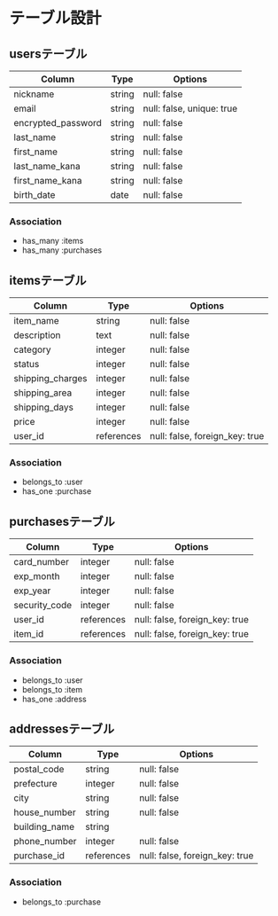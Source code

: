 # テーブル設計

## usersテーブル

| Column           | Type      | Options     |
| ---------------- | --------- | ----------- |
| nickname         | string    | null: false |
| email            | string    | null: false, unique: true |
| encrypted_password | string  | null: false |
| last_name        | string    | null: false |
| first_name       | string    | null: false |
| last_name_kana   | string    | null: false |
| first_name_kana  | string    | null: false |
| birth_date       | date      | null: false |

### Association

- has_many :items
- has_many :purchases

## itemsテーブル

| Column           | Type       | Options     |
| ---------------- | ---------- | ----------- |
| item_name        | string     | null: false |
| description      | text       | null: false |
| category         | integer    | null: false |
| status           | integer    | null: false |
| shipping_charges | integer    | null: false |
| shipping_area    | integer    | null: false |
| shipping_days    | integer    | null: false |
| price            | integer    | null: false |
| user_id          | references | null: false, foreign_key: true |

### Association

- belongs_to :user
- has_one :purchase

## purchasesテーブル

| Column           | Type       | Options     |
| ---------------- | ---------- | ----------- |
| card_number      | integer    | null: false |
| exp_month        | integer    | null: false |
| exp_year         | integer    | null: false |
| security_code    | integer    | null: false |
| user_id          | references | null: false, foreign_key: true |
| item_id          | references | null: false, foreign_key: true |

### Association

- belongs_to :user
- belongs_to :item
- has_one :address

## addressesテーブル

| Column           | Type       | Options     |
| ---------------- | ---------- | ----------- |
| postal_code      | string     | null: false |
| prefecture       | integer    | null: false |
| city             | string     | null: false |
| house_number     | string     | null: false |
| building_name    | string     |             |
| phone_number     | integer    | null: false |
| purchase_id      | references | null: false, foreign_key: true |

### Association

- belongs_to :purchase
